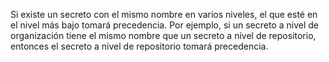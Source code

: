Si existe un secreto con el mismo nombre en varios niveles, el que esté en el nivel más bajo tomará precedencia. Por ejemplo, si un secreto a nivel de organización tiene el mismo nombre que un secreto a nivel de repositorio, entonces el secreto a nivel de repositorio tomará precedencia.
